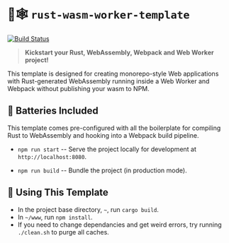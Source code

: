 # 🦀🕸 `rust-wasm-worker-template`

[![Build Status](https://travis-ci.org/VictorGavrish/rust-wasm-worker-template.svg?branch=master)](https://travis-ci.org/VictorGavrish/rust-wasm-worker-template)

> **Kickstart your Rust, WebAssembly, Webpack and Web Worker project!**

This template is designed for creating monorepo-style Web applications with
Rust-generated WebAssembly running inside a Web Worker and Webpack without
publishing your wasm to NPM.

## 🔋 Batteries Included

This template comes pre-configured with all the boilerplate for compiling Rust
to WebAssembly and hooking into a Webpack build pipeline.

- `npm run start` -- Serve the project locally for development at
  `http://localhost:8080`.

- `npm run build` -- Bundle the project (in production mode).

## 🚴 Using This Template

- In the project base directory, `~`, run `cargo build`.
- In `~/www`, run `npm install`.
- If you need to change dependancies and get weird errors, try running `./clean.sh` to purge all caches.